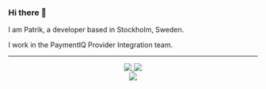 ### Hi there 👋

I am Patrik, a developer based in Stockholm, Sweden.

I work in the PaymentIQ Provider Integration team.

---

<div align="center">
  <a href="skype:patrikepiq?chat">
    <img src="https://img.shields.io/badge/SKYPE-000?style=for-the-badge&logo=skype" target="_blank" />
  </a>
  <a href="https://bambora.slack.com/team/U019VJF622X">
    <img src="https://img.shields.io/badge/SLACK-000?style=for-the-badge&logo=slack" target="_blank" />
  </a>
  <br/>
  <a href="mailto:patrik.erman@worldline.com">
    <img src="https://img.shields.io/badge/EMAIL-000?style=for-the-badge&logo=microsoftoutlook" target="_blank" />
  </a>
  
</div>
